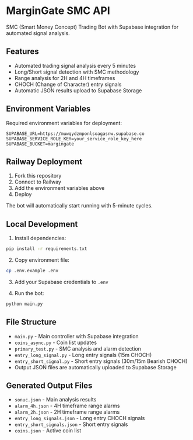 # MarginGate SMC API

SMC (Smart Money Concept) Trading Bot with Supabase integration for automated signal analysis.

## Features

- Automated trading signal analysis every 5 minutes
- Long/Short signal detection with SMC methodology
- Range analysis for 2H and 4H timeframes
- CHOCH (Change of Character) entry signals
- Automatic JSON results upload to Supabase Storage

## Environment Variables

Required environment variables for deployment:

```
SUPABASE_URL=https://muwqydzmponlsoagasnw.supabase.co
SUPABASE_SERVICE_ROLE_KEY=your_service_role_key_here
SUPABASE_BUCKET=margingate
```

## Railway Deployment

1. Fork this repository
2. Connect to Railway
3. Add the environment variables above
4. Deploy

The bot will automatically start running with 5-minute cycles.

## Local Development

1. Install dependencies:
```bash
pip install -r requirements.txt
```

2. Copy environment file:
```bash
cp .env.example .env
```

3. Add your Supabase credentials to `.env`

4. Run the bot:
```bash
python main.py
```

## File Structure

- `main.py` - Main controller with Supabase integration
- `coins_async.py` - Coin list updates
- `primary_test.py` - SMC analysis and alarm detection
- `entry_long_signal.py` - Long entry signals (15m CHOCH)
- `entry_short_signal.py` - Short entry signals (30m/15m Bearish CHOCH)
- Output JSON files are automatically uploaded to Supabase Storage

## Generated Output Files

- `sonuc.json` - Main analysis results
- `alarm_4h.json` - 4H timeframe range alarms
- `alarm_2h.json` - 2H timeframe range alarms
- `entry_long_signals.json` - Long entry CHOCH signals
- `entry_short_signals.json` - Short entry signals
- `coins.json` - Active coin list